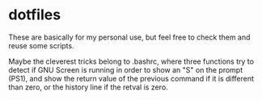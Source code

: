 dotfiles
========

These are basically for my personal use, but feel free to check them and reuse some scripts.

Maybe the cleverest tricks belong to .bashrc, where three functions try to detect if GNU Screen
is running in order to show an "S" on the prompt (PS1), and show the return value of the previous
command if it is different than zero, or the history line if the retval is zero.
